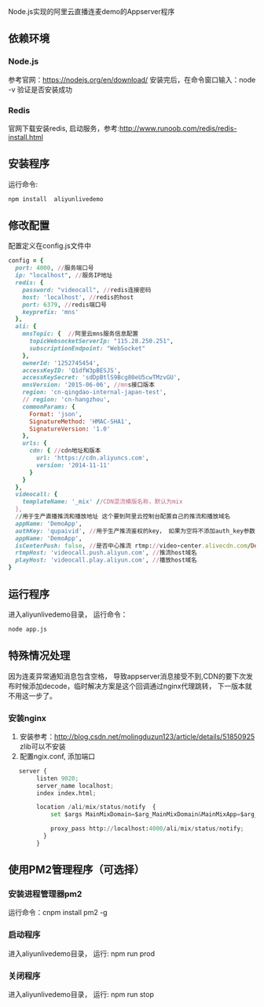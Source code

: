 Node.js实现的阿里云直播连麦demo的Appserver程序

## 依赖环境

### Node.js
参考官网：https://nodejs.org/en/download/   安装完后，在命令窗口输入：node -v  验证是否安装成功
### Redis
官网下载安装redis, 启动服务，参考:http://www.runoob.com/redis/redis-install.html

## 安装程序
运行命令:

```python
npm install  aliyunlivedemo
```
## 修改配置
配置定义在config.js文件中
```ruby
config = {
  port: 4000, //服务端口号
  ip: "localhost", //服务IP地址
  redis: {
    password: "videocall", //redis连接密码
    host: 'localhost', //redis的host
    port: 6379, //redis端口号
    keyprefix: 'mns'
  },
  ali: {
    mnsTopic: {  //阿里云mns服务信息配置
      topicWebsocketServerIp: "115.28.250.251",
      subscriptionEndpoint: "WebSocket"
    },
    ownerId: '1252745454',
    accessKeyID: 'Q1dfW3pBESJS',
    accessKeySecret: 'sdDpBtlS9Bcg80eU5cwTMzvGU',
    mnsVersion: '2015-06-06', //mns接口版本
    region: 'cn-qingdao-internal-japan-test', 
    // region: 'cn-hangzhou',
    commonParams: {
      Format: 'json',
      SignatureMethod: 'HMAC-SHA1',
      SignatureVersion: '1.0'
    },
    urls: {
      cdn: { //cdn地址和版本
        url: 'https://cdn.aliyuncs.com',
        version: '2014-11-11'
      }
    }
  },
  videocall: {
    templateName: '_mix' //CDN混流模版名称，默认为mix
  },
  //用于生产直播推流和播放地址 这个要到阿里云控制台配置自己的推流和播放域名
  appName: 'DemoApp',
  authKey: 'qupaivid', //用于生产推流鉴权的key， 如果为空将不添加auth_key参数
  appName: 'DemoApp',
  isCenterPush: false, //是否中心推流 rtmp://video-center.alivecdn.com/DemoApp/3ff0274890?vhost=videocall.play.aliyun.com
  rtmpHost: 'videocall.push.aliyun.com', //推流host域名
  playHost: 'videocall.play.aliyun.com', //播放host域名
}
```

## 运行程序
进入aliyunlivedemo目录， 运行命令：
```python
node app.js
```
## 特殊情况处理
因为连麦异常通知消息包含空格， 导致appserver消息接受不到,CDN的要下次发布时候添加decode，临时解决方案是这个回调通过nginx代理跳转， 下一版本就不用这一步了。

### 安装nginx
1. 安装参考：http://blog.csdn.net/molingduzun123/article/details/51850925  zlib可以不安装
2. 配置ngix.conf, 添加端口

```python
   server {
        listen 9020;
        server_name localhost;
        index index.html;

        location /ali/mix/status/notify  {
            set $args MainMixDomain=$arg_MainMixDomain&MainMixApp=$arg_MainMixApp&MainMixStream=$arg_MainMixStream&MixDomain=$arg_MixDomain&MixApp=$arg_MixApp&MixStream=$arg_MixStream=$arg_MixStream&MixType=$arg_MixType&MixTemplate=$arg_MixTemplate&Event=MixResult&Code=$arg_Code&Message=$arg_Code;

            proxy_pass http://localhost:4000/ali/mix/status/notify;
          }
        } 
```

## 使用PM2管理程序（可选择）

### 安装进程管理器pm2
运行命令：cnpm install pm2 -g

### 启动程序
进入aliyunlivedemo目录， 运行: npm run prod

### 关闭程序
 进入aliyunlivedemo目录， 运行: npm run stop
